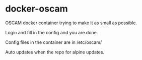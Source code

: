 # docker-oscam
OSCAM docker container trying to make it as small as possible.

Login and fill in the config and you are done.

Config files in the container are in /etc/oscam/

Auto updates when the repo for alpine updates.
